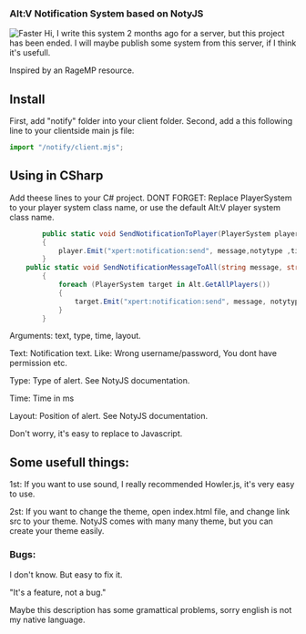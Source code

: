 ### Alt:V Notification System based on NotyJS
![Faster](https://i.imgur.com/61FiahY.gif)
Hi, I write this system 2 months ago for a server, but this project has been ended. I will maybe publish some system from this server, if I think it's usefull.

Inspired by an RageMP resource. 
## Install
First, add "notify" folder into your client folder.
Second, add a this following line to your clientside main js file:
```javascript
import "/notify/client.mjs";
```

## Using in CSharp
Add theese lines to your C# project. 
DONT FORGET: Replace PlayerSystem to your player system class name, or use the default Alt:V player system class name.
```C#
        public static void SendNotificationToPlayer(PlayerSystem player, string message, string notytype, int time = 5000, string layout = "topRight")
        {
            player.Emit("xpert:notification:send", message,notytype ,time, layout);
        }
	public static void SendNotificationMessageToAll(string message, string notytype, int time = 5000, string layout = "topRight")
        {
            foreach (PlayerSystem target in Alt.GetAllPlayers())
            {
                target.Emit("xpert:notification:send", message, notytype, time, layout);
            }
        }
```
Arguments: text, type, time, layout. 

Text: Notification text. Like: Wrong username/password, You dont have permission etc.

Type: Type of alert. See NotyJS documentation.

Time: Time in ms

Layout: Position of alert. See NotyJS documentation.

Don't worry, it's easy to replace to Javascript. 

## Some usefull things:
1st: If you want to use sound, I really recommended Howler.js, it's very easy to use.

2st: If you want to change the theme, open index.html file, and change link src to your theme. NotyJS comes with many many theme, but you can create your theme easily.


### Bugs:
I don't know. But easy to fix it. 

"It's a feature, not a bug."

Maybe this description has some gramattical problems, sorry english is not my native language.
